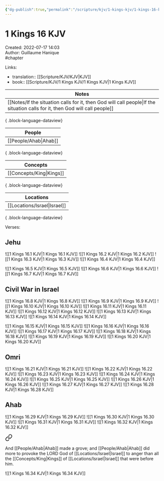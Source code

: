 ```yaml
---
{"dg-publish":true,"permalink":"/scripture/kjv/1-kings-kjv/1-kings-16-kjv/1-kings-16-kjv/"}
---
```


# 1 Kings 16 KJV

Created: 2022-07-17 14:03  
Author: Guillaume Hanique  
#chapter

Links:

- translation:: [[Scripture/KJV/KJV\|KJV]]
- book:: [[Scripture/KJV/1 Kings KJV/1 Kings KJV\|1 Kings KJV]]

| Notes                                                                                                                           |
| ------------------------------------------------------------------------------------------------------------------------------- |
| [[Notes/If the situation calls for it, then God will call people\|If the situation calls for it, then God will call people]] |

{ .block-language-dataview}

| People                   |
| ------------------------ |
| [[People/Ahab\|Ahab]] |

{ .block-language-dataview}

| Concepts                    |
| --------------------------- |
| [[Concepts/King\|Kings]] |

{ .block-language-dataview}

| Locations                       |
| ------------------------------- |
| [[Locations/Israel\|Israel]] |

{ .block-language-dataview}

Verses:

## Jehu

![[1 Kings 16.1 KJV\|1 Kings 16.1 KJV]]
![[1 Kings 16.2 KJV\|1 Kings 16.2 KJV]]
![[1 Kings 16.3 KJV\|1 Kings 16.3 KJV]]
![[1 Kings 16.4 KJV\|1 Kings 16.4 KJV]]

![[1 Kings 16.5 KJV\|1 Kings 16.5 KJV]]
![[1 Kings 16.6 KJV\|1 Kings 16.6 KJV]]
![[1 Kings 16.7 KJV\|1 Kings 16.7 KJV]]

## Civil War in Israel

![[1 Kings 16.8 KJV\|1 Kings 16.8 KJV]]
![[1 Kings 16.9 KJV\|1 Kings 16.9 KJV]]
![[1 Kings 16.10 KJV\|1 Kings 16.10 KJV]]
![[1 Kings 16.11 KJV\|1 Kings 16.11 KJV]]
![[1 Kings 16.12 KJV\|1 Kings 16.12 KJV]]
![[1 Kings 16.13 KJV\|1 Kings 16.13 KJV]]
![[1 Kings 16.14 KJV\|1 Kings 16.14 KJV]]

![[1 Kings 16.15 KJV\|1 Kings 16.15 KJV]]
![[1 Kings 16.16 KJV\|1 Kings 16.16 KJV]]
![[1 Kings 16.17 KJV\|1 Kings 16.17 KJV]]
![[1 Kings 16.18 KJV\|1 Kings 16.18 KJV]]
![[1 Kings 16.19 KJV\|1 Kings 16.19 KJV]]
![[1 Kings 16.20 KJV\|1 Kings 16.20 KJV]]

## Omri

![[1 Kings 16.21 KJV\|1 Kings 16.21 KJV]]
![[1 Kings 16.22 KJV\|1 Kings 16.22 KJV]]
![[1 Kings 16.23 KJV\|1 Kings 16.23 KJV]]
![[1 Kings 16.24 KJV\|1 Kings 16.24 KJV]]
![[1 Kings 16.25 KJV\|1 Kings 16.25 KJV]]
![[1 Kings 16.26 KJV\|1 Kings 16.26 KJV]]
![[1 Kings 16.27 KJV\|1 Kings 16.27 KJV]]
![[1 Kings 16.28 KJV\|1 Kings 16.28 KJV]]

## Ahab

![[1 Kings 16.29 KJV\|1 Kings 16.29 KJV]]
![[1 Kings 16.30 KJV\|1 Kings 16.30 KJV]]
![[1 Kings 16.31 KJV\|1 Kings 16.31 KJV]]
![[1 Kings 16.32 KJV\|1 Kings 16.32 KJV]]

<div class="transclusion internal-embed is-loaded"><a class="markdown-embed-link" href="/scripture/kjv/1-kings-kjv/1-kings-16-kjv/1-kings-16-33-kjv/" aria-label="Open link"><svg xmlns="http://www.w3.org/2000/svg" width="24" height="24" viewBox="0 0 24 24" fill="none" stroke="currentColor" stroke-width="2" stroke-linecap="round" stroke-linejoin="round" class="svg-icon lucide-link"><path d="M10 13a5 5 0 0 0 7.54.54l3-3a5 5 0 0 0-7.07-7.07l-1.72 1.71"></path><path d="M14 11a5 5 0 0 0-7.54-.54l-3 3a5 5 0 0 0 7.07 7.07l1.71-1.71"></path></svg></a><div class="markdown-embed">



And [[People/Ahab\|Ahab]] made a grove; and [[People/Ahab\|Ahab]] did more to provoke the LORD God of [[Locations/Israel\|Israel]] to anger than all the [[Concepts/King\|Kings]] of [[Locations/Israel\|Israel]] that were before him.


</div></div>

![[1 Kings 16.34 KJV\|1 Kings 16.34 KJV]]
